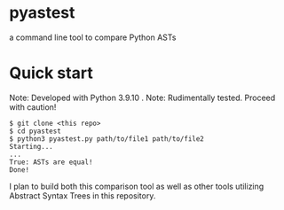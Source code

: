 pyastest
===========================
a command line tool to compare Python ASTs

# Quick start
Note: Developed with Python 3.9.10 .
Note: Rudimentally tested. Proceed with caution!

```console
$ git clone <this repo>
$ cd pyastest
$ python3 pyastest.py path/to/file1 path/to/file2
Starting...
...
True: ASTs are equal!
Done!
```

I plan to build both this comparison tool as well as other tools utilizing Abstract Syntax Trees in this repository.
